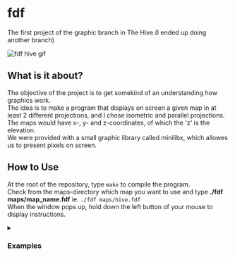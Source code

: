 # fdf
The first project of the graphic branch in The Hive.(I ended up doing another branch)
  
![fdf hive gif](https://user-images.githubusercontent.com/90178358/209221714-2c1f60da-6789-4fee-8b1c-e0b4fcf8ba7b.gif)
  

## What is it about?
The objective of the project is to get somekind of an understanding how graphics work.  
The idea is to make a program that displays on screen a given map in at least 2 different projections, and I chose isometric and parallel projections.  
The maps would have x-, y- and z-coordinates, of which the 'z' is the elevation.  
We were provided with a small graphic library called minilibx, which allowes us to present pixels on screen.  
  
## How to Use
  
At the root of the repository, type ```make``` to compile the program.  
Check from the maps-directory which map you want to use and type **./fdf maps/map_name.fdf** ie. ```./fdf maps/hive.fdf```  
When the window pops up, hold down the left button of your mouse to display instructions.  
  

<details>
<summary><h3><strong>Examples</strong></h3></summary>
<p>

instructions with left click:

<img width="1725" alt="Screen Shot 2022-12-22 at 4 43 57 PM" src="https://user-images.githubusercontent.com/90178358/209175876-e5ab63d2-1aa8-4523-97aa-5680dd7b6a97.png">

hive.fdf(The map used in the gif):
<p align="center">
<img width="735" alt="Screen Shot 2022-12-22 at 5 50 53 PM" src="https://user-images.githubusercontent.com/90178358/209172478-fde36d40-b465-4cdb-94a3-14dcb3c1e6da.png">
</p>
The map that is used in the video below:

<img width="1616" alt="Screen Shot 2022-12-22 at 5 51 46 PM" src="https://user-images.githubusercontent.com/90178358/209172496-91e4d297-6ba7-45b7-b62c-293123926a02.png">
  
https://user-images.githubusercontent.com/90178358/209175060-a626c408-b7a3-489e-9c63-7f809501f839.mov

<details>
<summary>Some more photos</summary>
mars.fdf:

<img width="1920" alt="Screen Shot 2022-12-22 at 4 51 03 PM" src="https://user-images.githubusercontent.com/90178358/209175767-d97e698e-fe44-4841-a778-a82c8f0ec6e2.png">

42 with red_blue && 42 with mountain:

<img width="500" alt="Screen Shot 2022-11-22 at 4 13 19 PM" src="https://user-images.githubusercontent.com/90178358/209175868-f6c5383b-da7e-4aa9-a622-275ab06d9d6a.png"> <img width="500" alt="Screen Shot 2022-12-22 at 6 19 06 PM" src="https://user-images.githubusercontent.com/90178358/209177512-bb2010fd-a2ed-40e2-a156-1ac4df745979.png">
</details>



</p>      
</details>

